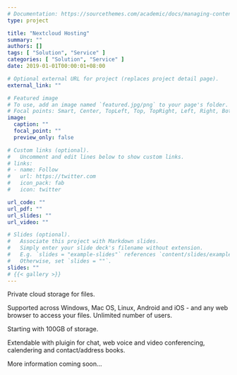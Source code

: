 ```yaml
---
# Documentation: https://sourcethemes.com/academic/docs/managing-content/
type: project

title: "Nextcloud Hosting"
summary: ""
authors: []
tags: [ "Solution", "Service" ]
categories: [ "Solution", "Service" ]
date: 2019-01-01T00:00:01+08:00

# Optional external URL for project (replaces project detail page).
external_link: ""

# Featured image
# To use, add an image named `featured.jpg/png` to your page's folder.
# Focal points: Smart, Center, TopLeft, Top, TopRight, Left, Right, BottomLeft, Bottom, BottomRight.
image:
  caption: ""
  focal_point: ""
  preview_only: false

# Custom links (optional).
#   Uncomment and edit lines below to show custom links.
# links:
# - name: Follow
#   url: https://twitter.com
#   icon_pack: fab
#   icon: twitter

url_code: ""
url_pdf: ""
url_slides: ""
url_video: ""

# Slides (optional).
#   Associate this project with Markdown slides.
#   Simply enter your slide deck's filename without extension.
#   E.g. `slides = "example-slides"` references `content/slides/example-slides.md`.
#   Otherwise, set `slides = ""`.
slides: ""
# {{< gallery >}}
---
```

Private cloud storage for files.

Supported across Windows, Mac OS, Linux, Android and iOS - and any web browser to access your files. Unlimited number of users.

Starting with 100GB of storage.

Extendable with pluigin for chat, web voice and video conferencing, calendering and contact/address books.

More information coming soon...

